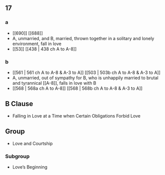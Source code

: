 ## 17
### a
- [[690]] [[688]] 
- A, unmarried, and B, married, thrown together in a solitary and lonely environment, fall in love
- [[53]] [[438 | 438 ch A to A-8]] 

### b
- [[561 | 561 ch A to A-8 &amp; A-3 to A]] [[503 | 503b ch A to A-8 &amp; A-3 to A]] 
- A, unmarried, out of sympathy for B, who is unhappily married to brutal and tyrannical [[A-8]], falls in love with B
- [[568 | 568a ch A to A-8]] [[568 | 568b ch A to A-8 &amp; A-3 to A]] 

## B Clause
- Falling in Love at a Time when Certain Obligations Forbid Love

## Group
- Love and Courtship

### Subgroup
- Love’s Beginning

